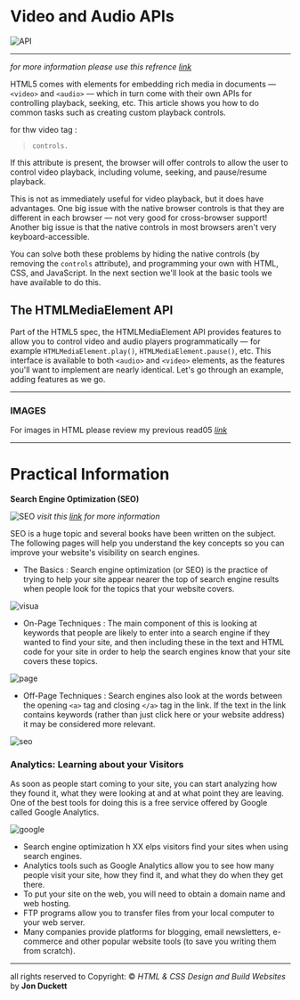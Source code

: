 # Video and Audio APIs
![API](https://www.altius.com/media/k2/items/cache/85217272b4e7187cce0880e98f060661_L.jpg)

---------------------------------------
*for more information please use this refrence [link](https://developer.mozilla.org/en-US/docs/Learn/JavaScript/Client-side_web_APIs/Video_and_audio_APIs)*

HTML5 comes with elements for embedding rich media in documents — `<video>` and `<audio>` — which in turn come with their own APIs for controlling playback, seeking, etc. This article shows you how to do common tasks such as creating custom playback controls.


for thw video tag :
>`controls.`

If this attribute is present, the browser will offer controls to allow the user to control video playback, including volume, seeking, and pause/resume playback.

This is not as immediately useful for video playback, but it does have advantages. One big issue with the native browser controls is that they are different in each browser — not very good for cross-browser support! Another big issue is that the native controls in most browsers aren't very keyboard-accessible.

You can solve both these problems by hiding the native controls (by removing the `controls` attribute), and programming your own with HTML, CSS, and JavaScript. In the next section we'll look at the basic tools we have available to do this.

## The HTMLMediaElement API
Part of the HTML5 spec, the HTMLMediaElement API provides features to allow you to control video and audio players programmatically — for example `HTMLMediaElement.play()`, `HTMLMediaElement.pause()`, etc. This interface is available to both `<audio>` and `<video>` elements, as the features you'll want to implement are nearly identical. Let's go through an example, adding features as we go.

------------------------------------------

### IMAGES
For images in HTML please review my previous read05 *[link](https://haneenhaashlamoun.github.io/reading-notes/201/class-05)*


------------------------------------

# Practical Information

**Search Engine Optimization (SEO)**

![SEO](https://www.vabulous.com/wp-content/uploads/2011/08/on-page-optimization-for-seo.jpg)
*visit this [link](https://www.vabulous.com/services/search-engine-optimization-services/seo-on-page-optimization-keyword-targeting/) for more information*

SEO is a huge topic and several books have been written on the subject.
The following pages will help you understand the key concepts so you can
improve your website's visibility on search engines.


- The Basics : Search engine optimization (or
SEO) is the practice of trying
to help your site appear nearer
the top of search engine results
when people look for the topics
that your website covers.

![visua](https://wordstream-files-prod.s3.amazonaws.com/s3fs-public/images/media/images/on-page-seo-versus-off-page-seo-visual.jpg)

- On-Page Techniques : The main component of this is
looking at keywords that people
are likely to enter into a search
engine if they wanted to find
your site, and then including
these in the text and HTML code
for your site in order to help the
search engines know that your
site covers these topics.

![page](https://www.wearegecko.co.uk/media/1223/g-on-page-seo.png?width=907px&height=1916px)

- Off-Page Techniques : Search engines also look at the
words between the opening
`<a>` tag and closing `</a>` tag
in the link. If the text in the link
contains keywords (rather than
just click here or your website
address) it may be considered
more relevant.


![seo](https://irp-cdn.multiscreensite.com/0d08a78d/dms3rep/multi/seo-on-off-page.png)

### Analytics: Learning about your Visitors

As soon as people start coming to your site, you can start analyzing
how they found it, what they were looking at and at what point they are
leaving. One of the best tools for doing this is a free service offered by
Google called Google Analytics.


![google](https://i.imgur.com/IvfwH1R.png)

- Search engine optimization h XX elps visitors find your
sites when using search engines.
-  Analytics tools such as Google Analytics allow you to
see how many people visit your site, how they find it,
and what they do when they get there.
-  To put your site on the web, you will need to obtain a
domain name and web hosting.
- FTP programs allow you to transfer files from your
local computer to your web server.
- Many companies provide platforms for blogging, email
newsletters, e-commerce and other popular website
tools (to save you writing them from scratch).

*******************************

all rights reserved to Copyright: © *HTML & CSS Design and Build Websites* by **Jon Duckett**

